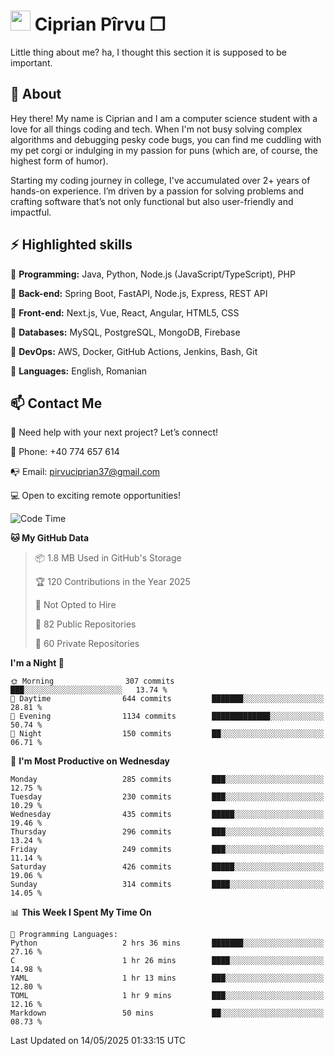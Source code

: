 # <img height="32px" src="https://user-images.githubusercontent.com/74038190/216122041-518ac897-8d92-4c6b-9b3f-ca01dcaf38ee.png"> Ciprian Pîrvu ❐ </h1>

Little thing about me? ha, I thought this section it is supposed to be important.

## 🧐 About

Hey there! My name is Ciprian and I am a computer science student with a love for all things coding and tech. When I'm not busy solving complex algorithms and debugging pesky code bugs, you can find me cuddling with my pet corgi or indulging in my passion for puns (which are, of course, the highest form of humor).

Starting my coding journey in college, I've accumulated over 2+ years of hands-on experience. I’m driven by a passion for solving problems and crafting software that’s not only functional but also user-friendly and impactful.


## ⚡ Highlighted skills

🎯 **Programming:** Java, Python, Node.js (JavaScript/TypeScript), PHP

🎯 **Back-end:** Spring Boot, FastAPI, Node.js, Express, REST API

🎯 **Front-end:** Next.js, Vue, React, Angular, HTML5, CSS

🎯 **Databases:** MySQL, PostgreSQL, MongoDB, Firebase

🎯 **DevOps:** AWS, Docker, GitHub Actions, Jenkins, Bash, Git

🎯 **Languages:** English, Romanian



## 📫 Contact Me

🤝 Need help with your next project? Let’s connect!

📱 Phone: +40 774 657 614

📭 Email: pirvuciprian37@gmail.com


💻 Open to exciting remote opportunities!

<!--START_SECTION:waka-->
![Code Time](http://img.shields.io/badge/Code%20Time-2%2C305%20hrs%2045%20mins-blue)

**🐱 My GitHub Data** 

> 📦 1.8 MB Used in GitHub's Storage 
 > 
> 🏆 120 Contributions in the Year 2025
 > 
> 🚫 Not Opted to Hire
 > 
> 📜 82 Public Repositories 
 > 
> 🔑 60 Private Repositories 
 > 
**I'm a Night 🦉** 

```text
🌞 Morning                307 commits         ███░░░░░░░░░░░░░░░░░░░░░░   13.74 % 
🌆 Daytime                644 commits         ███████░░░░░░░░░░░░░░░░░░   28.81 % 
🌃 Evening                1134 commits        █████████████░░░░░░░░░░░░   50.74 % 
🌙 Night                  150 commits         ██░░░░░░░░░░░░░░░░░░░░░░░   06.71 % 
```
📅 **I'm Most Productive on Wednesday** 

```text
Monday                   285 commits         ███░░░░░░░░░░░░░░░░░░░░░░   12.75 % 
Tuesday                  230 commits         ███░░░░░░░░░░░░░░░░░░░░░░   10.29 % 
Wednesday                435 commits         █████░░░░░░░░░░░░░░░░░░░░   19.46 % 
Thursday                 296 commits         ███░░░░░░░░░░░░░░░░░░░░░░   13.24 % 
Friday                   249 commits         ███░░░░░░░░░░░░░░░░░░░░░░   11.14 % 
Saturday                 426 commits         █████░░░░░░░░░░░░░░░░░░░░   19.06 % 
Sunday                   314 commits         ████░░░░░░░░░░░░░░░░░░░░░   14.05 % 
```


📊 **This Week I Spent My Time On** 

```text
💬 Programming Languages: 
Python                   2 hrs 36 mins       ███████░░░░░░░░░░░░░░░░░░   27.16 % 
C                        1 hr 26 mins        ████░░░░░░░░░░░░░░░░░░░░░   14.98 % 
YAML                     1 hr 13 mins        ███░░░░░░░░░░░░░░░░░░░░░░   12.80 % 
TOML                     1 hr 9 mins         ███░░░░░░░░░░░░░░░░░░░░░░   12.16 % 
Markdown                 50 mins             ██░░░░░░░░░░░░░░░░░░░░░░░   08.73 % 
```


 Last Updated on 14/05/2025 01:33:15 UTC
<!--END_SECTION:waka-->
